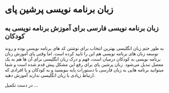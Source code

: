 # زبان برنامه نویسی پرشین پای
## زبان برنامه نویسی فارسی برای آموزش برنامه نویسی به کودکان
به طور حتم زبان انگلیسی بهترین انتخاب برای نوشتن کد های برنامه نویسی بوده و روند توسعه زبان های برنامه نویسی هم این را تایید کرده است.
اما وقتی پای آموزش زبان برنامه نویسی به کودکان درمیان است، فهم و درک زبان انگلیسی برای آن ها هم به یک معضل تبدیل می‌شود.
زبان پرشین پای برای رفع این مشکل پیش قدم شده است و شما میتوانید برنامه هایی به زبان فارسی با دستورات پایه بنویسید و به کودکان و یا افرادی که ارتباط زیادی با زبان انگلیسی ندارند آموزش دهید.

در دست تکمیل ...
